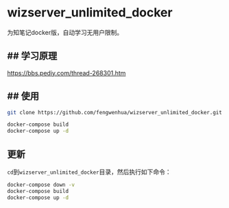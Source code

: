 # wizserver_unlimited_docker
为知笔记docker版，自动学习无用户限制。

## ## 学习原理

https://bbs.pediy.com/thread-268301.htm

## ## 使用

```bash
git clone https://github.com/fengwenhua/wizserver_unlimited_docker.git

docker-compose build
docker-compose up -d
```

## 更新

`cd`到`wizserver_unlimited_docker`目录，然后执行如下命令：

```bash
docker-compose down -v
docker-compose build
docker-compose up -d
```
